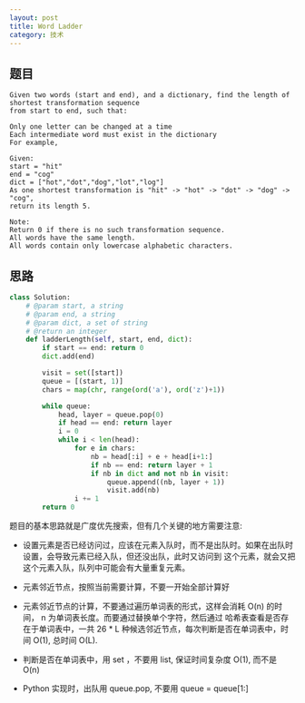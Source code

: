 ```yaml
---
layout: post
title: Word Ladder
category: 技术
---
```



## 题目 

```
Given two words (start and end), and a dictionary, find the length of shortest transformation sequence 
from start to end, such that:

Only one letter can be changed at a time
Each intermediate word must exist in the dictionary
For example,

Given:
start = "hit"
end = "cog"
dict = ["hot","dot","dog","lot","log"]
As one shortest transformation is "hit" -> "hot" -> "dot" -> "dog" -> "cog",
return its length 5.

Note:
Return 0 if there is no such transformation sequence.
All words have the same length.
All words contain only lowercase alphabetic characters.
```

## 思路 


```python
class Solution:
    # @param start, a string
    # @param end, a string
    # @param dict, a set of string
    # @return an integer
    def ladderLength(self, start, end, dict):
        if start == end: return 0
        dict.add(end)

        visit = set([start])
        queue = [(start, 1)]
        chars = map(chr, range(ord('a'), ord('z')+1))

        while queue:
            head, layer = queue.pop(0)
            if head == end: return layer
            i = 0
            while i < len(head):
                for e in chars:
                    nb = head[:i] + e + head[i+1:]
                    if nb == end: return layer + 1
                    if nb in dict and not nb in visit:
                        queue.append((nb, layer + 1))
                        visit.add(nb)
                i += 1
        return 0
```

题目的基本思路就是广度优先搜索，但有几个关键的地方需要注意:

* 设置元素是否已经访问过，应该在元素入队时，而不是出队时。如果在出队时设置，会导致元素已经入队，但还没出队，此时又访问到
这个元素，就会又把这个元素入队，队列中可能会有大量重复元素。

* 元素邻近节点，按照当前需要计算，不要一开始全部计算好

* 元素邻近节点的计算，不要通过遍历单词表的形式，这样会消耗 O(n) 的时间， n 为单词表长度。而要通过替换单个字符，然后通过
哈希表查看是否存在于单词表中，一共 26 * L 种候选邻近节点，每次判断是否在单词表中，时间 O(1), 总时间 O(L). 

* 判断是否在单词表中，用 set ，不要用 list, 保证时间复杂度 O(1), 而不是 O(n)

* Python 实现时，出队用 queue.pop, 不要用 queue = queue[1:]

